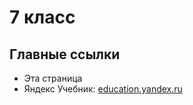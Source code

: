 # 7 класс

## Главные ссылки

- Эта страница []()
- Яндекс Учебник: [education.yandex.ru](https://education.yandex.ru)

